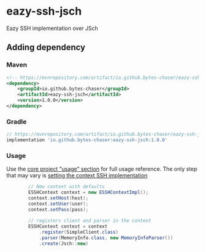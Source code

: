# eazy-ssh-jsch
Eazy SSH implementation over JSch

## Adding dependency
### Maven
```xml
<!-- https://mvnrepository.com/artifact/io.github.bytes-chaser/eazy-ssh-jsch -->
<dependency>
    <groupId>io.github.bytes-chaser</groupId>
    <artifactId>eazy-ssh-jsch</artifactId>
    <version>1.0.0</version>
</dependency>
```
### Gradle
```gradle
// https://mvnrepository.com/artifact/io.github.bytes-chaser/eazy-ssh-jsch
implementation 'io.github.bytes-chaser:eazy-ssh-jsch:1.0.0'
```
### Usage 
Use the [core project "usage" section](https://github.com/bytes-chaser/eazy-ssh-core/blob/main/README.md#usage) for full usage reference.
The only step that may vary is [setting the context SSH implementation](https://github.com/bytes-chaser/eazy-ssh-core/blob/main/README.md#set-it-up)
```java
        // New context with defaults
        ESSHContext context = new ESSHContextImpl();
        context.setHost(host);
        context.setUser(user);
        context.setPass(pass);
        
        // registers client and parser in the context
        ESSHContext context = context
            .register(SimpleClient.class)
            .parser(MemoryInfo.class, new MemoryInfoParser())
            .create(Jsch::new)
```
